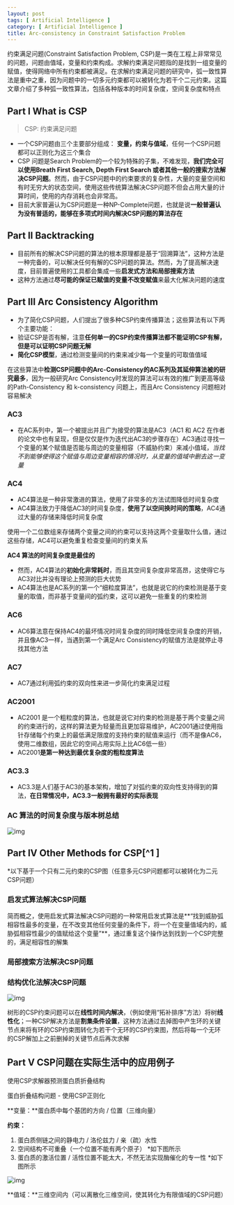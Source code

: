 ```yaml
---
layout: post
tags: [ Artificial Intelligence ]
category: [ Artificial Intelligence ]
title: Arc-consistency in Constraint Satisfaction Problem
---
```


约束满足问题(Constraint Satisfaction Problem, CSP)是一类在工程上非常常见的问题，问题由值域，变量和约束构成。求解约束满足问题指的是找到一组变量的赋值，使得网络中所有约束都被满足。在求解约束满足问题的研究中，弧一致性算法是重中之重，因为问题中的一切多元约束都可以被转化为若干个二元约束。这篇文章介绍了多种弧一致性算法，包括各种版本的时间复杂度，空间复杂度和特点

## Part I What is CSP

> CSP: 约束满足问题

- 一个CSP问题由三个主要部分组成： **变量，约束与值域**，任何一个CSP问题都可以正则化为这三个集合
- CSP 问题是Search Problem的一个较为特殊的子集，不难发现，**我们完全可以使用Breath First Search, Depth First Search 或者其他一般的搜索方法解决CSP问题**。然而，由于CSP问题中的约束要求的复杂性，大量的变量空间和有时无穷大的状态空间，使用这些传统算法解决CSP问题不但会占用大量的计算时间，使用的内存消耗也会非常高。
- 目前大家普遍认为CSP问题是一种NP-Complete问题，也就是说**一般普遍认为没有普适的，能够在多项式时间内解决CSP问题的算法存在**

## Part II Backtracking

- 目前所有的解决CSP问题的算法的根本原理都是基于“回溯算法”，这种方法是一种完备的，可以解决任何有解的CSP问题的算法。然而，为了提高解决速度，目前普遍使用的工具都会集成一些**启发式方法和局部搜索方法**
- 这种方法通过**尽可能的保证已赋值的变量不改变赋值**来最大化解决问题的速度

## Part III Arc Consistency Algorithm

- 为了简化CSP问题，人们提出了很多种CSP约束传播算法；这些算法有以下两个主要功能：
- 验证CSP是否有解，注意**任何单一的CSP约束传播算法都不能证明CSP有解，但是可以证明CSP问题无解**
- **简化CSP模型**，通过检测变量间的约束来减少每一个变量的可取值值域

在这些算法中**检测CSP问题中的Arc-Consistency的AC系列及其延伸算法被的研究最多**，因为一般研究Arc Consistency时发现的算法可以有效的推广到更高等级的Path-Consistency 和 k-consistency 问题上，而且Arc Consistency 问题相对容易解决

### AC3

- 在AC系列中，第一个被提出并且广为接受的算法是AC3（AC1 和 AC2 在作者的论文中也有呈现，但是仅仅是作为迭代出AC3的步骤存在）AC3通过寻找一个变量的某个赋值是否能与周边的变量相容（不威胁约束）来减小值域，*当找不到能够使得这个赋值与周边变量相容的情况时，从变量的值域中删去这一变量*

### AC4

- AC4算法是一种非常激进的算法，使用了非常多的方法试图降低时间复杂度
- AC4算法致力于降低AC3的时间复杂度，**使用了以空间换时间的策略**，AC4通过大量的存储来降低时间复杂度

使用一个二位数组来存储两个变量之间的约束可以支持这两个变量取什么值，通过这些存储，AC4可以避免重复检查变量间的约束关系

**AC4 算法的时间复杂度是最佳的**

- 然而，AC4算法的**初始化非常耗时**，而且其空间复杂度非常高昂，这使得它与AC3对比并没有理论上预测的巨大优势
- AC4算法也是AC系列的第一个“细粒度算法”，也就是说它的约束检测是基于变量的取值，而非基于变量间的弧约束，这可以避免一些重复的约束检测

### AC6

- AC6算法意在保持AC4的最坏情况时间复杂度的同时降低空间复杂度的开销，并且像AC3一样，当遇到第一个满足Arc Consistency的赋值方法是就停止寻找其他方法

### AC7

- AC7通过利用弧约束的双向性来进一步简化约束满足过程

### AC2001

- AC2001 是一个粗粒度的算法，也就是说它对约束的检测是基于两个变量之间的约束进行的，这样的算法更为轻量而且更加容易维护，AC2001通过使用指针存储每个约束上的最低满足限度的支持约束的赋值来运行（而不是像AC6，使用二维数组，因此它的空间占用实际上比AC6低一些）
- AC2001**是第一种达到最优复杂度的粗粒度算法**

### AC3.3

- AC3.3是人们基于AC3的基本架构，增加了对弧约束的双向性支持得到的算法，**在日常情况中，AC3.3一般拥有最好的实际表现**

### AC 算法的时间复杂度与版本树总结

![img](https://gitee.com/MarkYutianChen/mark-markdown-imagebed/raw/master/20210502162955.jpeg)

## Part IV Other Methods for CSP[^1 ]

*以下基于一个只有二元约束的CSP图（任意多元CSP问题都可以被转化为二元CSP问题）

### 启发式算法解决CSP问题

简而概之，使用启发式算法解决CSP问题的一种常用启发式算法是**“找到威胁弧相容性最多的变量，在不改变其他任何变量的条件下，将一个在变量值域内的，威胁弧相容性最少的值赋给这个变量”**，通过重复这个操作达到找到一个CSP完整的，满足相容性的解集

### 局部搜索方法解决CSP问题

### 结构优化法解决CSP问题

![img](https://gitee.com/MarkYutianChen/mark-markdown-imagebed/raw/master/20210502162958.jpeg)

树形的CSP约束问题可以在**线性时间内解决**，（例如使用“拓补排序”方法）将树**线性化**；一种CSP解决方法是**割集条件设置**，这种方法通过去掉图中产生环的关键节点来将有环的CSP约束图转化为若干个无环的CSP约束图，然后将每一个无环的CSP解加上之前删掉的关键节点后再次求解

## Part V CSP问题在实际生活中的应用例子

使用CSP求解器预测蛋白质折叠结构

蛋白折叠结构问题 - 使用CSP正则化

**变量：**蛋白质中每个基团的方向 / 位置（三维向量）

**约束：**

1. 蛋白质侧链之间的静电力 / 洛伦兹力 / 亲（疏）水性
2. 空间结构不可重叠（一个位置不能有两个原子） *如下图所示
3. 蛋白质的激活位置 / 活性位置不能太大，不然无法实现酶催化的专一性 *如下图所示

![img](https://gitee.com/MarkYutianChen/mark-markdown-imagebed/raw/master/20210502163001.jpeg)

**值域：**三维空间内（可以离散化三维空间，使其转化为有限值域的CSP问题）